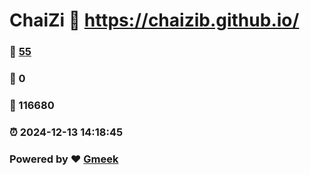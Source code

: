 # ChaiZi :link: https://chaizib.github.io/ 
### :page_facing_up: [55](https://chaizib.github.io//tag.html) 
### :speech_balloon: 0 
### :hibiscus: 116680 
### :alarm_clock: 2024-12-13 14:18:45 
### Powered by :heart: [Gmeek](https://github.com/Meekdai/Gmeek)
